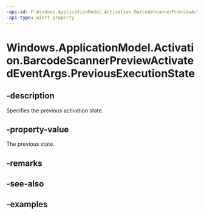 ```yaml
---
-api-id: P:Windows.ApplicationModel.Activation.BarcodeScannerPreviewActivatedEventArgs.PreviousExecutionState
-api-type: winrt property
---
```


<!-- Property syntax.
public ApplicationExecutionState PreviousExecutionState { get; }
-->

# Windows.ApplicationModel.Activation.BarcodeScannerPreviewActivatedEventArgs.PreviousExecutionState

## -description
Specifies the previous activation state. 

## -property-value
The previous state.

## -remarks

## -see-also

## -examples

